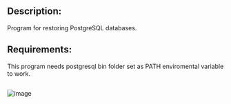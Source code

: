 ## **Description:**
Program for restoring PostgreSQL databases.

## **Requirements:**
This program needs postgresql bin folder set as PATH enviromental variable to work.

##
![image](https://user-images.githubusercontent.com/39927846/126201029-ae837b80-229a-4c12-930f-d7ddc492b9ed.png)
